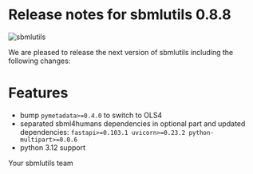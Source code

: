# Release notes for sbmlutils 0.8.8
![sbmlutils](https://github.com/matthiaskoenig/sbmlutils/raw/develop/docs_builder/images/sbmlutils-logo-60.png)

We are pleased to release the next version of sbmlutils including the 
following changes:

# Features
- bump `pymetadata>=0.4.0` to switch to OLS4
- separated sbml4humans dependencies in optional part and updated dependencies: `fastapi>=0.103.1 uvicorn>=0.23.2 python-multipart>=0.0.6`
- python 3.12 support

Your sbmlutils team
